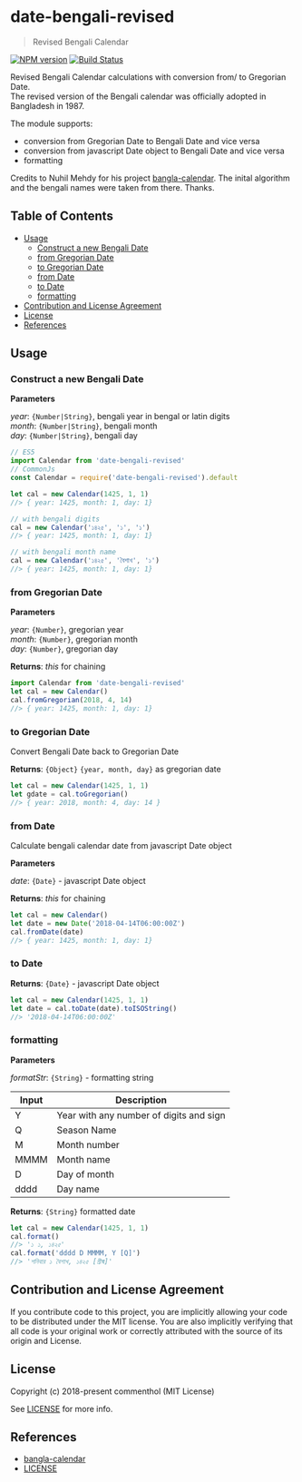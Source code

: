 # date-bengali-revised

> Revised Bengali Calendar

[![NPM version](https://badge.fury.io/js/date-bengali-revised.svg)](https://www.npmjs.com/package/date-bengali-revised/)
[![Build Status](https://secure.travis-ci.org/commenthol/date-bengali-revised.svg?branch=master)](https://travis-ci.org/commenthol/date-bengali-revised)

Revised Bengali Calendar calculations with conversion from/ to Gregorian Date.  
The revised version of the Bengali calendar was officially adopted in Bangladesh in 1987.

The module supports:

- conversion from Gregorian Date to Bengali Date and vice versa
- conversion from javascript Date object to Bengali Date and vice versa
- formatting

Credits to Nuhil Mehdy for his project [bangla-calendar][].
The inital algorithm and the bengali names were taken from there. Thanks.

## Table of Contents

<!-- !toc (minlevel=2 omit="Table of Contents") -->

* [Usage](#usage)
  * [Construct a new Bengali Date](#construct-a-new-bengali-date)
  * [from Gregorian Date](#from-gregorian-date)
  * [to Gregorian Date](#to-gregorian-date)
  * [from Date](#from-date)
  * [to Date](#to-date)
  * [formatting](#formatting)
* [Contribution and License Agreement](#contribution-and-license-agreement)
* [License](#license)
* [References](#references)

<!-- toc! -->

## Usage

### Construct a new Bengali Date

**Parameters**

_year_: `{Number|String}`, bengali year in bengal or latin digits  
_month_: `{Number|String}`, bengali month  
_day_: `{Number|String}`, bengali day

```js
// ES5
import Calendar from 'date-bengali-revised'
// CommonJs
const Calendar = require('date-bengali-revised').default

let cal = new Calendar(1425, 1, 1)
//> { year: 1425, month: 1, day: 1}

// with bengali digits
cal = new Calendar('১৪২৫', '১', '১')
//> { year: 1425, month: 1, day: 1}

// with bengali month name
cal = new Calendar('১৪২৫', 'বৈশাখ', '১')
//> { year: 1425, month: 1, day: 1}
```

### from Gregorian Date

**Parameters**

_year_: `{Number}`, gregorian year  
_month_: `{Number}`, gregorian month  
_day_: `{Number}`, gregorian day

**Returns**: _this_ for chaining

```js
import Calendar from 'date-bengali-revised'
let cal = new Calendar()
cal.fromGregorian(2018, 4, 14)
//> { year: 1425, month: 1, day: 1}
```

### to Gregorian Date

Convert Bengali Date back to Gregorian Date

**Returns**: `{Object}` `{year, month, day}` as gregorian date

```js
let cal = new Calendar(1425, 1, 1)
let gdate = cal.toGregorian()
//> { year: 2018, month: 4, day: 14 }
```

### from Date

Calculate bengali calendar date from javascript Date object

**Parameters**

_date_: `{Date}` - javascript Date object

**Returns**: _this_ for chaining

```js
let cal = new Calendar()
let date = new Date('2018-04-14T06:00:00Z')
cal.fromDate(date)
//> { year: 1425, month: 1, day: 1}
```

### to Date

**Returns**: `{Date}` - javascript Date object

```js
let cal = new Calendar(1425, 1, 1)
let date = cal.toDate(date).toISOString()
//> '2018-04-14T06:00:00Z'
```

### formatting

**Parameters**

_formatStr_: `{String}` - formatting string

| Input | Description  |
| ----- | ------------ |
| Y     | Year with any number of digits and sign |
| Q     | Season Name  |
| M     | Month number |
| MMMM  | Month name   |
| D     | Day of month |
| dddd  | Day name     |

**Returns**: `{String}` formatted date

```js
let cal = new Calendar(1425, 1, 1)
cal.format()
//> '১ ১, ১৪২৫'
cal.format('dddd D MMMM, Y [Q]')
//> 'শনিবার ১ বৈশাখ, ১৪২৫ [গ্রীষ্ম]'
```

## Contribution and License Agreement

If you contribute code to this project, you are implicitly allowing your
code to be distributed under the MIT license. You are also implicitly
verifying that all code is your original work or correctly attributed
with the source of its origin and License.

## License

Copyright (c) 2018-present commenthol (MIT License)

See [LICENSE][] for more info.

## References

<!-- !ref -->

* [bangla-calendar][bangla-calendar]
* [LICENSE][LICENSE]

<!-- ref! -->

[LICENSE]: ./LICENSE
[bangla-calendar]: https://github.com/nuhil/bangla-calendar
